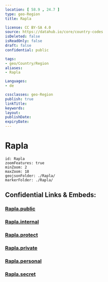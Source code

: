 ```yaml
---
location: [ 58.9 , 24.7 ] 
type: geo-Region
title: Rapla

license: CC BY-SA 4.0
source: https://datahub.io/core/country-codes
isDeleted: false
isReadOnly: false
draft: false
confidential: public

tags:
- geo/Country/Region
aliases:
- Rapla

Languages:
- de

cssclasses: geo-Region
publish: true
linkTitle: 
keywords: 
layout: 
publishDate: 
expiryDate: 
---
```


# Rapla

```leaflet
id: Rapla
zoomFeatures: true 
minZoom: 2 
maxZoom: 18
geojsonFolder: ./Rapla/
markerFolder: ./Rapla/
```


## Confidential Links & Embeds: 

### [Rapla.public](/_public/\Earth\Continent\Europe\Europe~North\Estonia\Counties~EstoniaRapla.public.md) 

### [Rapla.internal](/_internal/\Earth\Continent\Europe\Europe~North\Estonia\Counties~EstoniaRapla.internal.md) 

### [Rapla.protect](/_protect/\Earth\Continent\Europe\Europe~North\Estonia\Counties~EstoniaRapla.protect.md) 

### [Rapla.private](/_private/\Earth\Continent\Europe\Europe~North\Estonia\Counties~EstoniaRapla.private.md) 

### [Rapla.personal](/_personal/\Earth\Continent\Europe\Europe~North\Estonia\Counties~EstoniaRapla.personal.md) 

### [Rapla.secret](/_secret/\Earth\Continent\Europe\Europe~North\Estonia\Counties~EstoniaRapla.secret.md)

